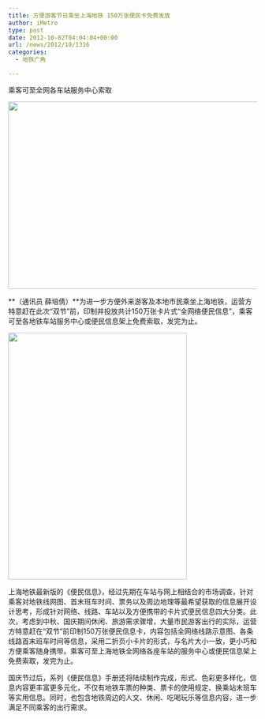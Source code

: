 ```yaml
---
title: 方便游客节日乘坐上海地铁 150万张便民卡免费发放
author: iMetro
type: post
date: 2012-10-02T04:04:04+00:00
url: /news/2012/10/1316
categories:
  - 地铁广角

---
```

乘客可至全网各车站服务中心索取

**<img border="0" src="http://shmetro.com/node49/201209/images/img112312_0.jpg" width="600" height="380" />** 

**（通讯员 薛培倩）**为进一步方便外来游客及本地市民乘坐上海地铁，运营方特意赶在此次“双节”前，印制并投放共计150万张卡片式“全网络便民信息”，乘客可至各地铁车站服务中心或便民信息架上免费索取，发完为止。

<img border="0" src="http://shmetro.com/node49/201209/images/img112312_1.jpg" width="362" height="500" /> 

上海地铁最新版的《便民信息》，经过先期在车站与网上相结合的市场调查，针对乘客对地铁线网图、首末班车时间、票务以及周边地理等最希望获取的信息展开设计思考，形成针对网络、线路、车站以及方便携带的卡片式便民信息四大分类。此次，考虑到中秋、国庆期间休闲、旅游需求骤增，大量市民游客出行的实际，运营方特意赶在“双节”前印制150万张便民信息卡，内容包括全网络线路示意图、各条线路首末班车时间等信息，采用二折页小卡片的形式，与名片大小一致，更小巧和方便乘客随身携带。乘客可至上海地铁全网络各座车站的服务中心或便民信息架上免费索取，发完为止。

国庆节过后，系列《便民信息》手册还将陆续制作完成，形式、色彩更多样化，信息内容更丰富更多元化，不仅有地铁车票的种类、票卡的使用规定、换乘站末班车等实用信息。同时，也包含地铁周边的人文、休闲、吃喝玩乐等信息内容，进一步满足不同乘客的出行需求。